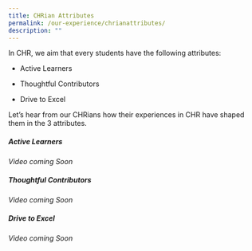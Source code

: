 ```yaml
---
title: CHRian Attributes
permalink: /our-experience/chrianattributes/
description: ""
---
```

In CHR, we aim that every students have the following attributes:

*   Active Learners
    
*   Thoughtful Contributors
    
*   Drive to Excel
    

  
  

Let’s hear from our CHRians how their experiences in CHR have shaped them in the 3 attributes.


##### Active Learners
*Video coming Soon*

##### Thoughtful Contributors
*Video coming Soon*

##### Drive to Excel
*Video coming Soon*